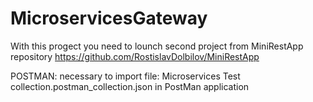 # MicroservicesGateway

With this progect you need to lounch second project from MiniRestApp repository  https://github.com/RostislavDolbilov/MiniRestApp

POSTMAN: necessary to import file: Microservices Test collection.postman_collection.json in PostMan application

